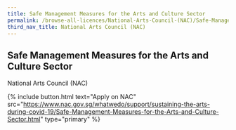 ```yaml
---
title: Safe Management Measures for the Arts and Culture Sector
permalink: /browse-all-licences/National-Arts-Council-(NAC)/Safe-Management-Measures-for-the-Arts-and-Culture-Sector
third_nav_title: National Arts Council (NAC)
---
```


## Safe Management Measures for the Arts and Culture Sector

National Arts Council (NAC)

{% include button.html text="Apply on NAC" src="https://www.nac.gov.sg/whatwedo/support/sustaining-the-arts-during-covid-19/Safe-Management-Measures-for-the-Arts-and-Culture-Sector.html" type="primary" %}

